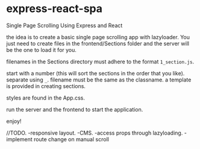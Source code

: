# express-react-spa

Single Page Scrolling Using Express and React

the idea is to create a basic single page scrolling app with lazyloader.
You just need to create files in the frontend/Sections folder and the server will be the one to load it for you.

filenames in the Sections directory must adhere to the format
`1_section.js`.

start with a number (this will sort the sections in the order that you like).
separate using `_`.
filename must be the same as the classname.
a template is provided in creating sections.

styles are found in the App.css.

run the server and the frontend to start the application.

enjoy!

//TODO.
-responsive layout.
-CMS.
-access props through lazyloading.
-implement route change on manual scroll
